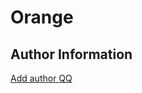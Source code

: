 # Orange
## Author Information
[Add author QQ](https://wpa.qq.com/msgrd?v=3&uin=31634895&site=qqq&menu=yes) 

